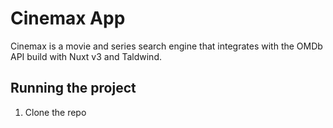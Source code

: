 # Cinemax App

Cinemax is a movie and series search engine that integrates with the OMDb API build with Nuxt v3 and Taldwind.

## Running the project

1. Clone the repo
